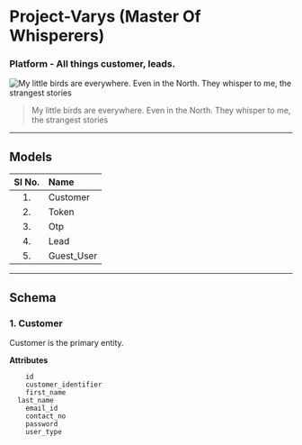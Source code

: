 # Project-Varys (Master Of Whisperers)

### Platform - All things customer, leads.

![My little birds are everywhere. Even in the North. They whisper to me, the strangest stories](https://www.scrolldroll.com/wp-content/uploads/2017/08/Lord-Varys-2.jpg)

> My little birds are everywhere. Even in the North. They whisper to me, the strangest stories

---

## Models

| Sl No. | Name       |
| :----: | :--------- |
|   1.   | Customer   |
|   2.   | Token      |
|   3.   | Otp        |
|   4.   | Lead       |
|   5.   | Guest_User |

---

## Schema

### 1. Customer

Customer is the primary entity.

**Attributes**

    	id
    	customer_identifier
    	first_name
      last_name
    	email_id
    	contact_no
    	password
    	user_type
